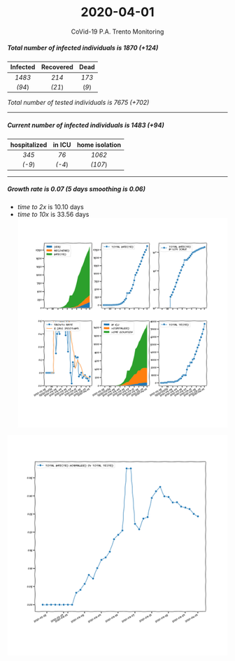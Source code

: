 <div align='center'>

# 2020-04-01
CoVid-19 P.A. Trento Monitoring
</div>

##### Total number of infected individuals is 1870 (+124)
Infected | Recovered | Dead
:---: | :---: | :---:
*1483* | *214* | *173*
*(94*) | *(21*) | (*9*)

*Total number of tested individuals is 7675 (+702)*
***
##### Current number of infected individuals is 1483 (+94)
hospitalized | in ICU | home isolation
:---: | :---: | :---:
*345* |*76* |*1062*
*(-9*) |*(-4*) |*(107*)
***
##### Growth rate is 0.07 (5 days smoothing is 0.06)
- *time to 2x* is 10.10 days
- *time to 10x* is 33.56 days
![stats][stats]

![infected_normalized][infected_normalized]

[stats]: stats_P.A.Trento.png
[infected_normalized]: infected_normalized_P.A.Trento.png
